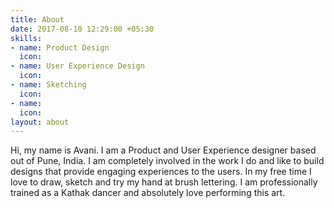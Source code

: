 ```yaml
---
title: About
date: 2017-08-10 12:29:00 +05:30
skills:
- name: Product Design
  icon: 
- name: User Experience Design
  icon: 
- name: Sketching
  icon: 
- name: 
  icon: 
layout: about
---
```


Hi, my name is Avani. I am a Product and User Experience designer based out of Pune, India. I am completely involved in the work I do and like to build designs that provide engaging experiences to the users. In my free time I love to draw, sketch and try my hand at brush lettering. I am professionally trained as a Kathak dancer and absolutely love performing this art.  